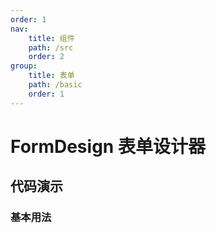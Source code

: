 ```yaml
---
order: 1
nav:
    title: 组件
    path: /src
    order: 2
group:
    title: 表单
    path: /basic
    order: 1
---
```


# FormDesign 表单设计器

## 代码演示

### 基本用法

<code src="./demo/demo1.jsx"></code>